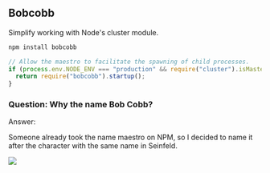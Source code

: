 Bobcobb
-------

Simplify working with Node's cluster module.


``` bash
npm install bobcobb
```

``` javascript
// Allow the maestro to facilitate the spawning of child processes.
if (process.env.NODE_ENV === "production" && require("cluster").isMaster) {
  return require("bobcobb").startup();
}
```

### Question: Why the name Bob Cobb?

Answer:

Someone already took the name maestro on NPM, so I decided to name it after
the character with the same name in Seinfeld.

![](bobcobb.png)

